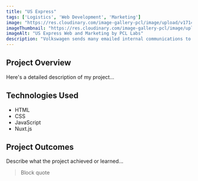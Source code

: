 ```yaml
---
title: "US Express"
tags: ['Logistics', 'Web Development', 'Marketing']
image: "https://res.cloudinary.com/image-gallery-pcl/image/upload/v1714789947/Blawby/UX_Xpress_Featured_bml99w.webp"
imageThumbnail: "https://res.cloudinary.com/image-gallery-pcl/image/upload/v1714791182/Blawby/US_Xpress_qfenwg.webp"
imageAlt: "US Express Web and Marketing by PCL Labs"
description: "Volkswagen sends many emailed internal communications to its various employees. However, due to the complexities of enterprise software integrations, they had limited tracking for their open, clicks, and engagement rates by user. Our CMS allowed marketing members to email the same newsletters and communications with 1:1 user level tracking, giving the marketing team the insight they needed to ensure their success."
---
```


## Project Overview

Here's a detailed description of my project...

## Technologies Used

- HTML
- CSS
- JavaScript
- Nuxt.js

## Project Outcomes

Describe what the project achieved or learned...

> Block quote